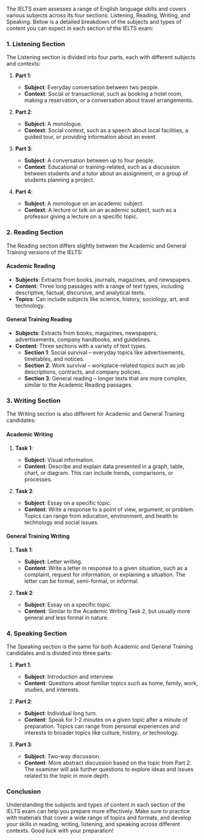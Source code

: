 The IELTS exam assesses a range of English language skills and covers various subjects across its four sections: Listening, Reading, Writing, and Speaking. Below is a detailed breakdown of the subjects and types of content you can expect in each section of the IELTS exam:

### 1. **Listening Section**

The Listening section is divided into four parts, each with different subjects and contexts:

1. **Part 1**:
    - **Subject**: Everyday conversation between two people.
    - **Context**: Social or transactional, such as booking a hotel room, making a reservation, or a conversation about travel arrangements.

2. **Part 2**:
    - **Subject**: A monologue.
    - **Context**: Social context, such as a speech about local facilities, a guided tour, or providing information about an event.

3. **Part 3**:
    - **Subject**: A conversation between up to four people.
    - **Context**: Educational or training-related, such as a discussion between students and a tutor about an assignment, or a group of students planning a project.

4. **Part 4**:
    - **Subject**: A monologue on an academic subject.
    - **Context**: A lecture or talk on an academic subject, such as a professor giving a lecture on a specific topic.

### 2. **Reading Section**

The Reading section differs slightly between the Academic and General Training versions of the IELTS:

#### **Academic Reading**
- **Subjects**: Extracts from books, journals, magazines, and newspapers.
- **Content**: Three long passages with a range of text types, including descriptive, factual, discursive, and analytical texts.
- **Topics**: Can include subjects like science, history, sociology, art, and technology.

#### **General Training Reading**
- **Subjects**: Extracts from books, magazines, newspapers, advertisements, company handbooks, and guidelines.
- **Content**: Three sections with a variety of text types.
    - **Section 1**: Social survival – everyday topics like advertisements, timetables, and notices.
    - **Section 2**: Work survival – workplace-related topics such as job descriptions, contracts, and company policies.
    - **Section 3**: General reading – longer texts that are more complex, similar to the Academic Reading passages.

### 3. **Writing Section**

The Writing section is also different for Academic and General Training candidates:

#### **Academic Writing**
1. **Task 1**:
    - **Subject**: Visual information.
    - **Content**: Describe and explain data presented in a graph, table, chart, or diagram. This can include trends, comparisons, or processes.

2. **Task 2**:
    - **Subject**: Essay on a specific topic.
    - **Content**: Write a response to a point of view, argument, or problem. Topics can range from education, environment, and health to technology and social issues.

#### **General Training Writing**
1. **Task 1**:
    - **Subject**: Letter writing.
    - **Content**: Write a letter in response to a given situation, such as a complaint, request for information, or explaining a situation. The letter can be formal, semi-formal, or informal.

2. **Task 2**:
    - **Subject**: Essay on a specific topic.
    - **Content**: Similar to the Academic Writing Task 2, but usually more general and less formal in nature.

### 4. **Speaking Section**

The Speaking section is the same for both Academic and General Training candidates and is divided into three parts:

1. **Part 1**:
    - **Subject**: Introduction and interview.
    - **Content**: Questions about familiar topics such as home, family, work, studies, and interests.

2. **Part 2**:
    - **Subject**: Individual long turn.
    - **Content**: Speak for 1-2 minutes on a given topic after a minute of preparation. Topics can range from personal experiences and interests to broader topics like culture, history, or technology.

3. **Part 3**:
    - **Subject**: Two-way discussion.
    - **Content**: More abstract discussion based on the topic from Part 2. The examiner will ask further questions to explore ideas and issues related to the topic in more depth.

### Conclusion

Understanding the subjects and types of content in each section of the IELTS exam can help you prepare more effectively. Make sure to practice with materials that cover a wide range of topics and formats, and develop your skills in reading, writing, listening, and speaking across different contexts. Good luck with your preparation!
